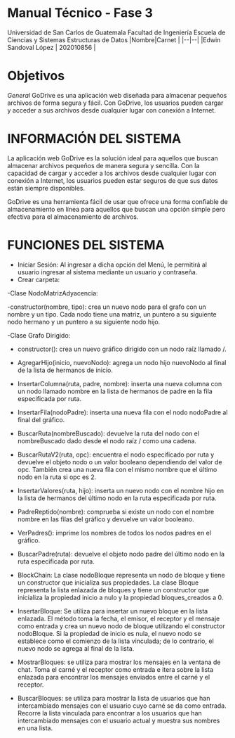 # Manual Técnico - Fase 3

Universidad de San Carlos de Guatemala
Facultad de Ingeniería
Escuela de Ciencias y Sistemas
Estructuras de Datos
|Nombre|Carnet |
|--|--|
|Edwin Sandoval López | 202010856 |

# Objetivos

_General_
GoDrive es una aplicación web diseñada para almacenar pequeños archivos de forma segura y fácil. Con GoDrive, los usuarios pueden cargar y acceder a sus archivos desde cualquier lugar con conexión a Internet.

# INFORMACIÓN DEL SISTEMA

La aplicación web GoDrive es la solución ideal para aquellos que buscan almacenar archivos pequeños de manera segura y sencilla. Con la capacidad de cargar y acceder a los archivos desde cualquier lugar con conexión a Internet, los usuarios pueden estar seguros de que sus datos están siempre disponibles.

GoDrive es una herramienta fácil de usar que ofrece una forma confiable de almacenamiento en línea para aquellos que buscan una opción simple pero efectiva para el almacenamiento de archivos.

# FUNCIONES DEL SISTEMA

- Iniciar Sesión:
  Al ingresar a dicha opción del Menú, le permitirá al usuario ingresar al sistema mediante un usuario y contraseña.
- Crear carpeta:

-Clase NodoMatrizAdyacencia:

-constructor(nombre, tipo):
crea un nuevo nodo para el grafo con un nombre y un tipo. Cada nodo tiene una matriz, un puntero a su siguiente nodo hermano y un puntero a su siguiente nodo hijo.

-Clase Grafo Dirigido:

- constructor():
  crea un nuevo gráfico dirigido con un nodo raíz llamado /.

- AgregarHijo(inicio, nuevoNodo):
  agrega un nodo hijo nuevoNodo al final de la lista de hermanos de inicio.
- InsertarColumna(ruta, padre, nombre):
  inserta una nueva columna con un nodo llamado nombre en la lista de hermanos de padre en la fila especificada por ruta.

- InsertarFila(nodoPadre):
  inserta una nueva fila con el nodo nodoPadre al final del gráfico.

- BuscarRuta(nombreBuscado):
  devuelve la ruta del nodo con el nombreBuscado dado desde el nodo raíz / como una cadena.

- BuscarRutaV2(ruta, opc):
  encuentra el nodo especificado por ruta y devuelve el objeto nodo o un valor booleano dependiendo del valor de opc. También crea una nueva fila con el mismo nombre que el último nodo en la ruta si opc es 2.

- InsertarValores(ruta, hijo):
  inserta un nuevo nodo con el nombre hijo en la lista de hermanos del último nodo en la ruta especificada por ruta.

- PadreReptido(nombre):
  comprueba si existe un nodo con el nombre nombre en las filas del gráfico y devuelve un valor booleano.

- VerPadres():
  imprime los nombres de todos los nodos padres en el gráfico.

- BuscarPadre(ruta): devuelve el objeto nodo padre del último nodo en la ruta especificada por ruta.

- BlockChain:
  La clase nodoBloque representa un nodo de bloque y tiene un constructor que inicializa sus propiedades.
  La clase Bloque representa la lista enlazada de bloques y tiene un constructor que inicializa la propiedad inicio a nulo y la propiedad bloques_creados a 0.

- InsertarBloque:
  Se utiliza para insertar un nuevo bloque en la lista enlazada. El método toma la fecha, el emisor, el receptor y el mensaje como entrada y crea un nuevo nodo de bloque utilizando el constructor nodoBloque. Si la propiedad de inicio es nula, el nuevo nodo se establece como el comienzo de la lista vinculada; de lo contrario, el nuevo nodo se agrega al final de la lista.

- MostrarBloques:
  se utiliza para mostrar los mensajes en la ventana de chat. Toma el carné y el receptor como entrada e itera sobre la lista enlazada para encontrar los mensajes enviados entre el carné y el receptor.

- BuscarBloques:
  se utiliza para mostrar la lista de usuarios que han intercambiado mensajes con el usuario cuyo carné se da como entrada. Recorre la lista vinculada para encontrar a los usuarios que han intercambiado mensajes con el usuario actual y muestra sus nombres en una lista.
